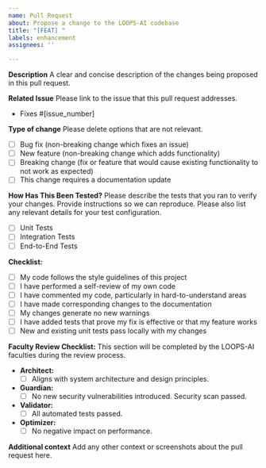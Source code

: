 ```yaml
---
name: Pull Request
about: Propose a change to the LOOPS-AI codebase
title: "[FEAT] "
labels: enhancement
assignees: ''

---
```


**Description**
A clear and concise description of the changes being proposed in this pull request.

**Related Issue**
Please link to the issue that this pull request addresses.
- Fixes #[issue_number]

**Type of change**
Please delete options that are not relevant.
- [ ] Bug fix (non-breaking change which fixes an issue)
- [ ] New feature (non-breaking change which adds functionality)
- [ ] Breaking change (fix or feature that would cause existing functionality to not work as expected)
- [ ] This change requires a documentation update

**How Has This Been Tested?**
Please describe the tests that you ran to verify your changes. Provide instructions so we can reproduce. Please also list any relevant details for your test configuration.
- [ ] Unit Tests
- [ ] Integration Tests
- [ ] End-to-End Tests

**Checklist:**
- [ ] My code follows the style guidelines of this project
- [ ] I have performed a self-review of my own code
- [ ] I have commented my code, particularly in hard-to-understand areas
- [ ] I have made corresponding changes to the documentation
- [ ] My changes generate no new warnings
- [ ] I have added tests that prove my fix is effective or that my feature works
- [ ] New and existing unit tests pass locally with my changes

**Faculty Review Checklist:**
This section will be completed by the LOOPS-AI faculties during the review process.
- **Architect:**
  - [ ] Aligns with system architecture and design principles.
- **Guardian:**
  - [ ] No new security vulnerabilities introduced. Security scan passed.
- **Validator:**
  - [ ] All automated tests passed.
- **Optimizer:**
  - [ ] No negative impact on performance.

**Additional context**
Add any other context or screenshots about the pull request here.